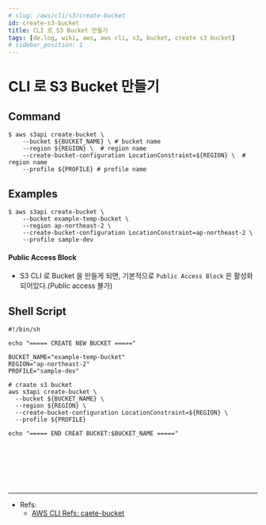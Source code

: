 ```yaml
---
# slug: /aws/cli/s3/create-bucket
id: create-s3-bucket
title: CLI 로 S3 Bucket 만들기
tags: [de.log, wiki, aws, aws cli, s3, bucket, create s3 bucket]
# sidebar_position: 1
---
```


<!--title -->
# CLI 로 S3 Bucket 만들기
<!--//title -->

## Command
```shell
$ aws s3api create-bucket \
    --bucket ${BUCKET_NAME} \ # bucket name
    --region ${REGION} \  # region name
    --create-bucket-configuration LocationConstraint=${REGION} \  # region name
    --profile ${PROFILE} # profile name
```

## Examples
```shell
$ aws s3api create-bucket \
    --bucket example-temp-bucket \
    --region ap-northeast-2 \
    --create-bucket-configuration LocationConstraint=ap-northeast-2 \
    --profile sample-dev
```

#### Public Access Block
- S3 CLI 로 Bucket 을 만들게 되면, 기본적으로 `Public Access Block` 은 활성화 되어있다.(Public access 불가)

## Shell Script
```shell
#!/bin/sh

echo "===== CREATE NEW BUCKET ====="

BUCKET_NAME="example-temp-bucket"
REGION="ap-northeast-2"
PROFILE="sample-dev"

# craate s3 bucket
aws s3api create-bucket \
  --bucket ${BUCKET_NAME} \
  --region ${REGION} \
  --create-bucket-configuration LocationConstraint=${REGION} \
  --profile ${PROFILE}

echo "===== END CREAT BUCKET:$BUCKET_NAME ====="
```

<br /><br /><br /><br /><br />

--- 
- Refs:
  + [AWS CLI Refs: caete-bucket](https://docs.aws.amazon.com/cli/latest/reference/s3api/create-bucket.html)



